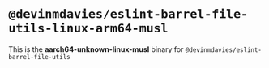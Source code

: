 # `@devinmdavies/eslint-barrel-file-utils-linux-arm64-musl`

This is the **aarch64-unknown-linux-musl** binary for `@devinmdavies/eslint-barrel-file-utils`
